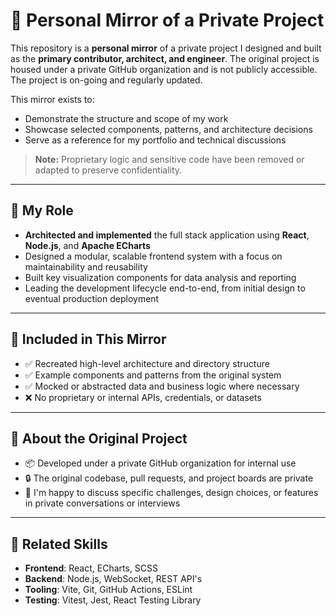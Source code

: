 # 🔁 Personal Mirror of a Private Project

This repository is a **personal mirror** of a private project I designed and built as the **primary contributor, architect, and engineer**. The original project is housed under a private GitHub organization and is not publicly accessible. The project is on-going and regularly updated.

This mirror exists to:

- Demonstrate the structure and scope of my work
- Showcase selected components, patterns, and architecture decisions
- Serve as a reference for my portfolio and technical discussions

> **Note:** Proprietary logic and sensitive code have been removed or adapted to preserve confidentiality.

---

## 💼 My Role

- **Architected and implemented** the full stack application using **React**, **Node.js**, and **Apache ECharts**
- Designed a modular, scalable frontend system with a focus on maintainability and reusability
- Built key visualization components for data analysis and reporting
- Leading the development lifecycle end-to-end, from initial design to eventual production deployment

---

## 🧩 Included in This Mirror

- ✅ Recreated high-level architecture and directory structure
- ✅ Example components and patterns from the original system
- ✅ Mocked or abstracted data and business logic where necessary
- ❌ No proprietary or internal APIs, credentials, or datasets

---

## 🔐 About the Original Project

- 📦 Developed under a private GitHub organization for internal use
- 🔒 The original codebase, pull requests, and project boards are private
- 📩 I'm happy to discuss specific challenges, design choices, or features in private conversations or interviews

---

## 🔗 Related Skills

- **Frontend**: React, ECharts, SCSS
- **Backend**: Node.js, WebSocket, REST API's
- **Tooling**: Vite, Git, GitHub Actions, ESLint
- **Testing**: Vitest, Jest, React Testing Library
